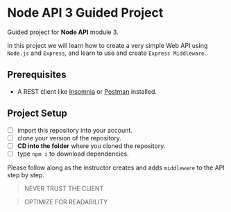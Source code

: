# Node API 3 Guided Project

Guided project for **Node API** module 3.

In this project we will learn how to create a very simple Web API using `Node.js` and `Express`, and learn to use and create `Express Middleware`.

## Prerequisites

-   A REST client like [Insomnia](https://insomnia.rest/download/) or [Postman](https://www.getpostman.com/downloads/) installed.

## Project Setup

-   [ ] import this repository into your account.
-   [ ] clone your version of the repository.
-   [ ] **CD into the folder** where you cloned the repository.
-   [ ] type `npm i` to download dependencies.

Please follow along as the instructor creates and adds `middleware` to the API step by step.

> NEVER TRUST THE CLIENT

> OPTIMIZE FOR READABILITY
